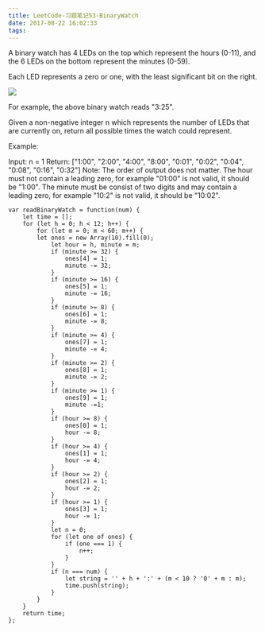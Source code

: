 ```yaml
---
title: LeetCode-习题笔记53-BinaryWatch
date: 2017-08-22 16:02:33
tags:
---
```



A binary watch has 4 LEDs on the top which represent the hours (0-11), and the 6 LEDs on the bottom represent the minutes (0-59).

Each LED represents a zero or one, with the least significant bit on the right.

![](https://upload.wikimedia.org/wikipedia/commons/8/8b/Binary_clock_samui_moon.jpg)

For example, the above binary watch  reads "3:25".

Given a non-negative integer n which represents the number of LEDs that are currently on, return all possible times the watch could represent.

Example:

Input: n = 1
Return: ["1:00", "2:00", "4:00", "8:00", "0:01", "0:02", "0:04", "0:08", "0:16", "0:32"]
Note:
The order of output does not matter.
The hour must not contain a leading zero, for example "01:00" is not valid, it should be "1:00".
The minute must be consist of two digits and may contain a leading zero, for example "10:2" is not valid, it should be "10:02".


	var readBinaryWatch = function(num) {
	    let time = [];
	    for (let h = 0; h < 12; h++) {
	        for (let m = 0; m < 60; m++) {
	        let ones = new Array(10).fill(0);
	            let hour = h, minute = m;
	            if (minute >= 32) {
	                ones[4] = 1;
	                minute -= 32;
	            }
	            if (minute >= 16) {
	                ones[5] = 1;
	                minute -= 16;
	            }
	            if (minute >= 8) {
	                ones[6] = 1;
	                minute -= 8;
	            }
	            if (minute >= 4) {
	                ones[7] = 1;
	                minute -= 4;
	            }
	            if (minute >= 2) {
	                ones[8] = 1;
	                minute -= 2;
	            }
	            if (minute >= 1) {
	                ones[9] = 1;
	                minute -=1;
	            }
	            if (hour >= 8) {
	                ones[0] = 1;
	                hour -= 8;
	            }
	            if (hour >= 4) {
	                ones[1] = 1;
	                hour -= 4;
	            }
	            if (hour >= 2) {
	                ones[2] = 1;
	                hour -= 2;
	            }
	            if (hour >= 1) {
	                ones[3] = 1;
	                hour -= 1;
	            }
	            let n = 0;
	            for (let one of ones) {
	                if (one === 1) {
	                    n++;
	                }
	            }
	            if (n === num) {
	                let string = '' + h + ':' + (m < 10 ? '0' + m : m);
	                time.push(string);
	            }
	        }
	    }
	    return time;
	};